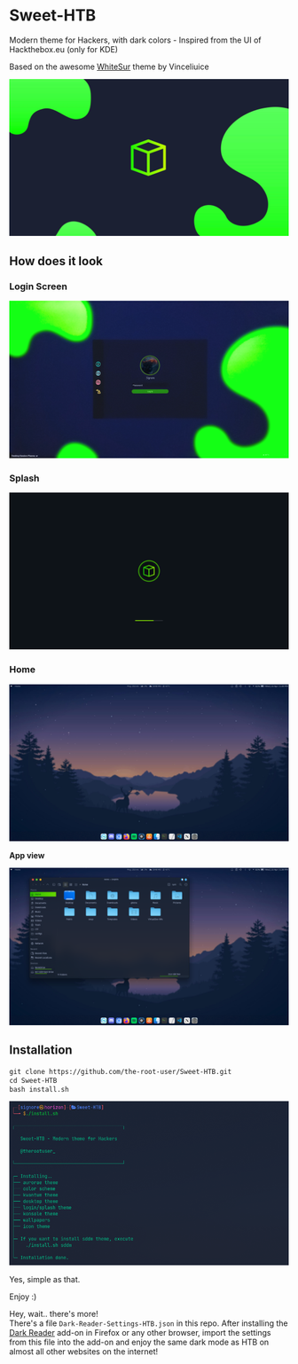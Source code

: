 
# Sweet-HTB

Modern theme for Hackers, with dark colors - Inspired from the UI of Hackthebox.eu (only for KDE)

Based on the awesome [WhiteSur](https://github.com/vinceliuice/WhiteSur-kde) theme by Vinceliuice

![Cover](wallpapers/Sweet-Wallpapers/Sweet-HTB.png)

## How does it look

### Login Screen
![Login Screen](sddm/Sweet-HTB/Preview.png)

<!-- ### Lock Sceen
![Lock Screen](lockscreen.png) -->

### Splash
![Splash Screen](look-and-feel/Sweet-HTB/contents/previews/splash.png)

### Home
![Default Wallpaper](looks.png)

**App view**

![Dolphin AppView](looks1.png)

## Installation

```shell
git clone https://github.com/the-root-user/Sweet-HTB.git
cd Sweet-HTB
bash install.sh
```
![Installation](install.png)

Yes, simple as that.

Enjoy :)

Hey, wait.. there's more!<br>
There's a file `Dark-Reader-Settings-HTB.json` in this repo. After installing the [Dark Reader](https://addons.mozilla.org/en-US/firefox/addon/darkreader/) add-on in Firefox or any other browser, import the settings from this file into the add-on and enjoy the same dark mode as HTB on almost all other websites on the internet!